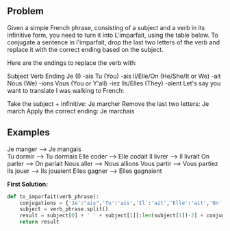 ## Problem

Given a simple French phrase, consisting of a subject and a verb in its infinitive form, you need to turn it into L'imparfait, using the table below. To conjugate a sentence in l'imparfait, drop the last two letters of the verb and replace it with the correct ending based on the subject.

Here are the endings to replace the verb with:

Subject Verb Ending
Je (I) -ais
Tu (You) -ais
Il/Elle/On (He/She/It or We) -ait
Nous (We) -ions
Vous (You or Y'all) -iez
Ils/Elles (They) -aient
Let's say you want to translate I was walking to French:

Take the subject + infinitive: Je marcher
Remove the last two letters: Je march
Apply the correct ending: Je marchais

## Examples

Je manger --> Je mangais  
Tu dormir --> Tu dormais
Elle coder --> Elle codait
Il livrer --> Il livrait
On parler --> On parlait
Nous aller --> Nous allions
Vous partir --> Vous partiez
Ils jouer --> Ils jouaient
Elles gagner --> Elles gagnaient

**First Solution:**

```python
def to_imparfait(verb_phrase):
    conjugations = {'Je':"ais",'Tu':'ais','Il':'ait','Elle':'ait','On':'ait','Nous':'ions','Vous':'iez','Ils':'aient','Elles':'aient'}
    subject = verb_phrase.split()
    result = subject[0] + ' ' + subject[1][:len(subject[1])-2] + conjugations[subject[0]]
    return result
```
